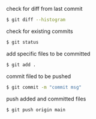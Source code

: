 check for diff from last commit
```bash
$ git diff --histogram
```

check for existing commits
```bash
$ git status 
```

add specific files to be committed
```bash
$ git add .
```

commit filed to be pushed 
```bash
$ git commit -m "commit msg"
```

push added and committed files
```bash
$ git push origin main
```

